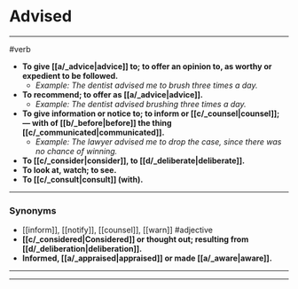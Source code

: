 # Advised
---
#verb
- **To give [[a/_advice|advice]] to; to offer an opinion to, as worthy or expedient to be followed.**
	- _Example: The dentist advised me to brush three times a day._
- **To recommend; to offer as [[a/_advice|advice]].**
	- _Example: The dentist advised brushing three times a day._
- **To give information or notice to; to inform or [[c/_counsel|counsel]]; — with of [[b/_before|before]] the thing [[c/_communicated|communicated]].**
	- _Example: The lawyer advised me to drop the case, since there was no chance of winning._
- **To [[c/_consider|consider]], to [[d/_deliberate|deliberate]].**
- **To look at, watch; to see.**
- **To [[c/_consult|consult]] (with).**
---
### Synonyms
- [[inform]], [[notify]], [[counsel]], [[warn]]
#adjective
- **[[c/_considered|Considered]] or thought out; resulting from [[d/_deliberation|deliberation]].**
- **Informed, [[a/_appraised|appraised]] or made [[a/_aware|aware]].**
---
---
